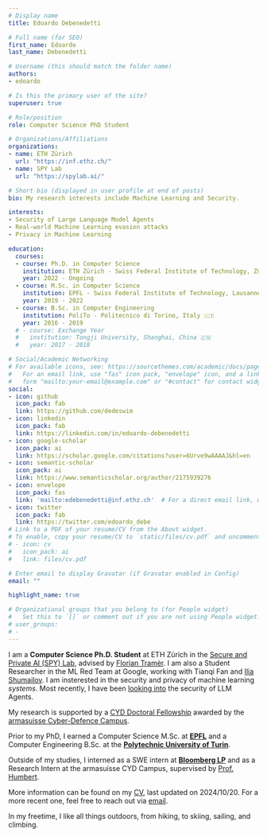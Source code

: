 ```yaml
---
# Display name
title: Edoardo Debenedetti

# Full name (for SEO)
first_name: Edoardo
last_name: Debenedetti

# Username (this should match the folder name)
authors:
- edoardo

# Is this the primary user of the site?
superuser: true

# Role/position
role: Computer Science PhD Student

# Organizations/Affiliations
organizations:
- name: ETH Zürich
  url: "https://inf.ethz.ch/"
- name: SPY Lab
  url: "https://spylab.ai/"

# Short bio (displayed in user profile at end of posts)
bio: My research interests include Machine Learning and Security.

interests:
- Security of Large Language Model Agents
- Real-world Machine Learning evasion attacks
- Privacy in Machine Learning

education:
  courses:
  - course: Ph.D. in Computer Science
    institution: ETH Zürich - Swiss Federal Institute of Technology, Zürich, Switzerland 🇨🇭
    year: 2022 - Ongoing
  - course: M.Sc. in Computer Science
    institution: EPFL - Swiss Federal Institute of Technology, Lausanne, Switzerland 🇨🇭
    year: 2019 - 2022
  - course: B.Sc. in Computer Engineering
    institution: PoliTo - Politecnico di Torino, Italy 🇮🇹
    year: 2016 - 2019
  # - course: Exchange Year
  #   institution: Tongji University, Shanghai, China 🇨🇳
  #   year: 2017 - 2018

# Social/Academic Networking
# For available icons, see: https://sourcethemes.com/academic/docs/page-builder/#icons
#   For an email link, use "fas" icon pack, "envelope" icon, and a link in the
#   form "mailto:your-email@example.com" or "#contact" for contact widget.
social:
- icon: github
  icon_pack: fab
  link: https://github.com/dedeswim
- icon: linkedin
  icon_pack: fab
  link: https://linkedin.com/in/edoardo-debenedetti
- icon: google-scholar
  icon_pack: ai
  link: https://scholar.google.com/citations?user=6Urve9wAAAAJ&hl=en
- icon: semantic-scholar
  icon_pack: ai
  link: https://www.semanticscholar.org/author/2175939276
- icon: envelope
  icon_pack: fas
  link: 'mailto:edebenedetti@inf.ethz.ch'  # For a direct email link, use "mailto:test@example.org".
- icon: twitter
  icon_pack: fab
  link: https://twitter.com/edoardo_debe
# Link to a PDF of your resume/CV from the About widget.
# To enable, copy your resume/CV to `static/files/cv.pdf` and uncomment the lines below.
# - icon: cv
#   icon_pack: ai
#   link: files/cv.pdf

# Enter email to display Gravatar (if Gravatar enabled in Config)
email: ""

highlight_name: true

# Organizational groups that you belong to (for People widget)
#   Set this to `[]` or comment out if you are not using People widget.
# user_groups:
# - 
---
```


I am a **Computer Science Ph.D. Student** at ETH Zürich in the [Secure and Private AI (SPY) Lab](https://spylab.ai), advised by [Florian Tramèr](https://floriantramer.com). I am also a Student Researcher in the ML Red Team at Google, working with Tianqi Fan and [Ilia Shumailov](https://www.cl.cam.ac.uk/~is410/). I am insterested in the security and privacy of machine learning *systems*. Most recently, I have been [looking into](https://agentdojo.spylab.ai) the security of LLM Agents.

My research is supported by a [CYD Doctoral Fellowship](https://www.epfl.ch/research/funding/epfl-programmes/cyd/cyd-phd/) awarded by the [armasuisse Cyber-Defence Campus](https://www.cydcampus.ch/).

Prior to my PhD, I earned a Computer Science M.Sc. at [**EPFL**](https://epfl.ch/en) and a Computer Engineering B.Sc. at the [**Polytechnic University of Turin**](https://www.polito.it/).

Outside of my studies, I interned as a SWE intern at **[Bloomberg LP](https://www.bloomberg.com/company/values/tech-at-bloomberg/)** and as a Research Intern at the armasuisse CYD Campus, supervised by [Prof. Humbert](https://www.mhumbert.com/).

More information can be found on my [CV](/files/cv.pdf), last updated on 2024/10/20. For a more recent one, feel free to reach out via [email](mailto:edoardo.debenedetti@inf.ethz.ch).

In my freetime, I like all things outdoors, from hiking, to skiing, sailing, and climbing.
